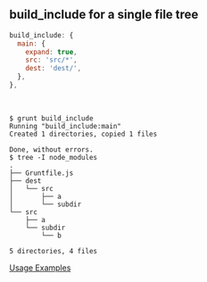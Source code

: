 ## build_include for a single file tree


```js
build_include: {
  main: {
    expand: true,
    src: 'src/*',
    dest: 'dest/',
  },
},
```

<br />

```text
$ grunt build_include
Running "build_include:main"
Created 1 directories, copied 1 files

Done, without errors.
$ tree -I node_modules
.
├── Gruntfile.js
├── dest
│   └── src
│       ├── a
│       └── subdir
└── src
    ├── a
    └── subdir
        └── b

5 directories, 4 files
```

[Usage Examples](../)